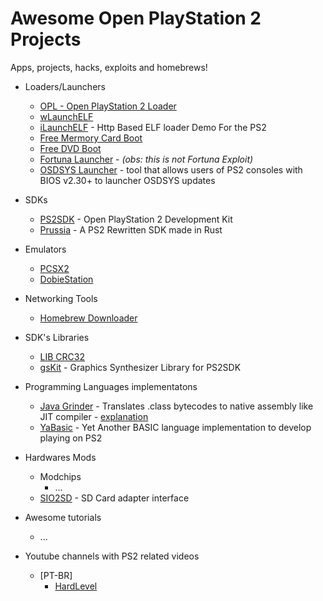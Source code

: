 # Awesome Open PlayStation 2 Projects

Apps, projects, hacks, exploits and homebrews!

- Loaders/Launchers
  - [OPL - Open PlayStation 2 Loader](https://github.com/ps2homebrew/Open-PS2-Loader/)
  - [wLaunchELF](https://github.com/ps2homebrew/wLaunchELF)
  - [iLaunchELF](https://github.com/Based-Skid/iLaunchELF) - Http Based ELF loader Demo For the PS2
  - [Free Mermory Card Boot](https://github.com/TnA-Plastic/FreeMcBoot)
  - [Free DVD Boot](https://github.com/CTurt/FreeDVDBoot) 
  - [Fortuna Launcher](https://github.com/Veritas83/PS2_FORTUNA_Launcher) - _(obs: this is not Fortuna Exploit)_
  - [OSDSYS Launcher](https://github.com/HowlingWolfHWC/OSDSYS-Launcher) - tool that allows users of PS2 consoles with BIOS v2.30+ to launcher OSDSYS updates

- SDKs
  - [PS2SDK](https://github.com/ps2dev/ps2sdk) - Open PlayStation 2 Development Kit
  - [Prussia](https://github.com/Ravenslofty/prussia) - A PS2 Rewritten SDK made in Rust 

- Emulators
  - [PCSX2](https://github.com/PCSX2/pcsx2)
  - [DobieStation](https://github.com/PSI-Rockin/DobieStation)

- Networking Tools
  - [Homebrew Downloader](https://github.com/Veritas83/VTSPS2-HBDL)

- SDK's Libraries
  - [LIB CRC32](https://github.com/Veritas83/VTSPS2-CRC32)
  - [gsKit](https://github.com/ps2dev/gsKit) - Graphics Synthesizer Library for PS2SDK

- Programming Languages implementatons
  - [Java Grinder](https://github.com/mikeakohn/playstation2_demo) - Translates .class bytecodes to native assembly like JIT compiler - [explanation](http://www.mikekohn.net/micro/playstation2_java.php)
  - [YaBasic](http://www.yabasic.de/download.html) - Yet Another BASIC language implementation to develop playing on PS2

- Hardwares Mods
  - Modchips
    - ...
  - [SIO2SD](https://www.psx-place.com/threads/sio2sd-sd-card-adapter-and-sd-driver-for-the-ps2-sio2-interface.29210/) - SD Card adapter interface

- Awesome tutorials
  - ...
  
- Youtube channels with PS2 related videos
  - \[PT-BR\]
    - [HardLevel](https://www.youtube.com/channel/UCFUTYcj_6fwrw207-YAghLA)
    
